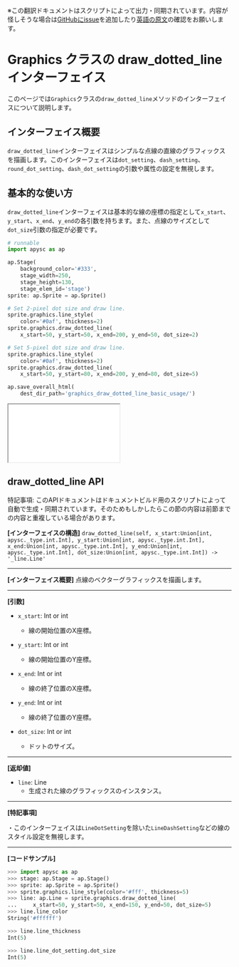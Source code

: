 <span class="inconspicuous-txt">※この翻訳ドキュメントはスクリプトによって出力・同期されています。内容が怪しそうな場合は<a href="https://github.com/simon-ritchie/apysc/issues" target="_blank">GitHubにissue</a>を追加したり[英語の原文](graphics_draw_dotted_line.md)の確認をお願いします。</span>

# Graphics クラスの draw_dotted_line インターフェイス

このページでは`Graphics`クラスの`draw_dotted_line`メソッドのインターフェイスについて説明します。

## インターフェイス概要

`draw_dotted_line`インターフェイスはシンプルな点線の直線のグラフィックスを描画します。このインターフェイスは`dot_setting`、`dash_setting`、`round_dot_setting`、`dash_dot_setting`の引数や属性の設定を無視します。

## 基本的な使い方

`draw_dotted_line`インターフェイスは基本的な線の座標の指定として`x_start`、`y_start`、`x_end`、`y_end`の各引数を持ちます。また、点線のサイズとして`dot_size`引数の指定が必要です。

```py
# runnable
import apysc as ap

ap.Stage(
    background_color='#333',
    stage_width=250,
    stage_height=130,
    stage_elem_id='stage')
sprite: ap.Sprite = ap.Sprite()

# Set 2-pixel dot size and draw line.
sprite.graphics.line_style(
    color='#0af', thickness=2)
sprite.graphics.draw_dotted_line(
    x_start=50, y_start=50, x_end=200, y_end=50, dot_size=2)

# Set 5-pixel dot size and draw line.
sprite.graphics.line_style(
    color='#0af', thickness=2)
sprite.graphics.draw_dotted_line(
    x_start=50, y_start=80, x_end=200, y_end=80, dot_size=5)

ap.save_overall_html(
    dest_dir_path='graphics_draw_dotted_line_basic_usage/')
```

<iframe src="static/graphics_draw_dotted_line_basic_usage/index.html" width="250" height="130"></iframe>

## draw_dotted_line API

<span class="inconspicuous-txt">特記事項: このAPIドキュメントはドキュメントビルド用のスクリプトによって自動で生成・同期されています。そのためもしかしたらこの節の内容は前節までの内容と重複している場合があります。</span>

**[インターフェイスの構造]** `draw_dotted_line(self, x_start:Union[int, apysc._type.int.Int], y_start:Union[int, apysc._type.int.Int], x_end:Union[int, apysc._type.int.Int], y_end:Union[int, apysc._type.int.Int], dot_size:Union[int, apysc._type.int.Int]) -> '_line.Line'`<hr>

**[インターフェイス概要]** 点線のベクターグラフィックスを描画します。<hr>

**[引数]**

- `x_start`: Int or int
  - 線の開始位置のX座標。

- `y_start`: Int or int
  - 線の開始位置のY座標。

- `x_end`: Int or int
  - 線の終了位置のX座標。

- `y_end`: Int or int
  - 線の終了位置のY座標。

- `dot_size`: Int or int
  - ドットのサイズ。

<hr>

**[返却値]**

- `line`: Line
  - 生成された線のグラフィックスのインスタンス。

<hr>

**[特記事項]**

 ・このインターフェイスは`LineDotSetting`を除いた`LineDashSetting`などの線のスタイル設定を無視します。<hr>

**[コードサンプル]**

```py
>>> import apysc as ap
>>> stage: ap.Stage = ap.Stage()
>>> sprite: ap.Sprite = ap.Sprite()
>>> sprite.graphics.line_style(color='#fff', thickness=5)
>>> line: ap.Line = sprite.graphics.draw_dotted_line(
...     x_start=50, y_start=50, x_end=150, y_end=50, dot_size=5)
>>> line.line_color
String('#ffffff')

>>> line.line_thickness
Int(5)

>>> line.line_dot_setting.dot_size
Int(5)
```
